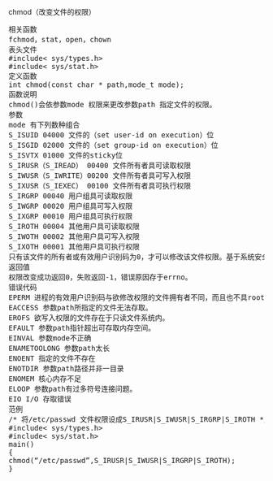 chmod（改变文件的权限）
<pre>相关函数
fchmod，stat，open，chown
表头文件
#include< sys/types.h>
#include< sys/stat.h>
定义函数
int chmod(const char * path,mode_t mode);
函数说明
chmod()会依参数mode 权限来更改参数path 指定文件的权限。
参数
mode 有下列数种组合
S_ISUID 04000 文件的（set user-id on execution）位
S_ISGID 02000 文件的（set group-id on execution）位
S_ISVTX 01000 文件的sticky位
S_IRUSR（S_IREAD） 00400 文件所有者具可读取权限
S_IWUSR（S_IWRITE）00200 文件所有者具可写入权限
S_IXUSR（S_IEXEC） 00100 文件所有者具可执行权限
S_IRGRP 00040 用户组具可读取权限
S_IWGRP 00020 用户组具可写入权限
S_IXGRP 00010 用户组具可执行权限
S_IROTH 00004 其他用户具可读取权限
S_IWOTH 00002 其他用户具可写入权限
S_IXOTH 00001 其他用户具可执行权限
只有该文件的所有者或有效用户识别码为0，才可以修改该文件权限。基于系统安全，如果欲将数据写入一执行文件，而该执行文件具有S_ISUID 或S_ISGID 权限，则这两个位会被清除。如果一目录具有S_ISUID 位权限，表示在此目录下只有该文件的所有者或root可以删除该文件。
返回值
权限改变成功返回0，失败返回-1，错误原因存于errno。
错误代码
EPERM 进程的有效用户识别码与欲修改权限的文件拥有者不同，而且也不具root权限。
EACCESS 参数path所指定的文件无法存取。
EROFS 欲写入权限的文件存在于只读文件系统内。
EFAULT 参数path指针超出可存取内存空间。
EINVAL 参数mode不正确
ENAMETOOLONG 参数path太长
ENOENT 指定的文件不存在
ENOTDIR 参数path路径并非一目录
ENOMEM 核心内存不足
ELOOP 参数path有过多符号连接问题。
EIO I/O 存取错误
范例
/* 将/etc/passwd 文件权限设成S_IRUSR|S_IWUSR|S_IRGRP|S_IROTH */
#include< sys/types.h>
#include< sys/stat.h>
main()
{
chmod(“/etc/passwd”,S_IRUSR|S_IWUSR|S_IRGRP|S_IROTH);
}</pre>